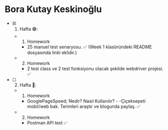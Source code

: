 # Bora Kutay Keskinoğlu

- [x] 1. Hafta 🟢:
  - 1. Homework
      - 25 manuel test senaryosu. ✅ (Week 1 klasöründeki README dosyasında linki eklidir.)
  - 2. Homework
      - 2 test class ve 2 test fonksiyonu olacak şekilde webdriver projesi. ✅
      
- [ ] 2. Hafta 🔴:
  - 1. Homework
      - GooglePageSpeed; Nedir? Nasıl Kullanılır? - -Çiçeksepeti mobil/web bak. Terimleri araştır ve blogunda paylaş. ✅
  - 2. Homework
      - Postman API test ✅
